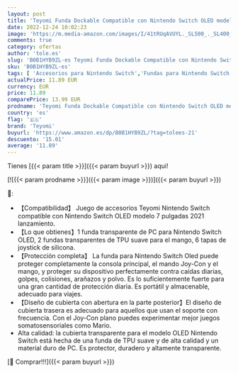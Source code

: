 ```yaml
---
layout: post
title: 'Teyomi Funda Dockable Compatible con Nintendo Switch OLED modelo 2021  Switch OLED Clear  Soft TPU Joy-Con Mango Cover and Hard PC Funda para Nintendo Switch OLED con 6 tapones Joystick'
date: 2022-12-24 10:02:23
image: 'https://m.media-amazon.com/images/I/41tRUqAVUYL._SL500_._SL400_.jpg'
comments: true
category: ofertas
author: 'tole.es'
slug: 'B0B1HYB9ZL-es Teyomi Funda Dockable Compatible con Nintendo Switch OLED...'
sku: 'B0B1HYB9ZL-es'
tags: [ 'Accesorios para Nintendo Switch','Fundas para Nintendo Switch','Fundas y almacenamiento para Nintendo Switch','Hardware y juegos para Nintendo Switch','Videojuegos','nintendo','teyomi','🇪🇸', ]
actualPrice: 11.89 EUR
currency: EUR
price: 11.89
comparePrice: 13.99 EUR
prodname: 'Teyomi Funda Dockable Compatible con Nintendo Switch OLED modelo 2021  Switch OLED Clear  Soft TPU Joy-Con Mango Cover and Hard PC Funda para Nintendo Switch OLED con 6 tapones Joystick'
country: 'es'
flag: '🇪🇸'
brand: 'Teyomi'
buyurl: 'https://www.amazon.es/dp/B0B1HYB9ZL/?tag=tolees-21'
descuento: '15.01'
average: '11.89'
---
```


Tienes [{{< param title >}}]({{< param buyurl >}}) aqui!

[![{{< param prodname >}}]({{< param image >}})]({{< param buyurl >}})

🔎:

- 【Compatibilidad】 Juego de accesorios Teyomi Nintendo Switch compatible con Nintendo Switch OLED modelo 7 pulgadas 2021 lanzamiento.
- 【Lo que obtienes】1 funda transparente de PC para Nintendo Switch OLED, 2 fundas transparentes de TPU suave para el mango, 6 tapas de joystick de silicona.
- 【Protección completa】 La funda para Nintendo Switch Oled puede proteger completamente la consola principal, el mando Joy-Con y el mango, y proteger su dispositivo perfectamente contra caídas diarias, golpes, colisiones, arañazos y polvo. Es lo suficientemente fuerte para una gran cantidad de protección diaria. Es portátil y almacenable, adecuado para viajes.
- 【Diseño de cubierta con abertura en la parte posterior】El diseño de cubierta trasera es adecuado para aquellos que usan el soporte con frecuencia. Con el Joy-Con plano puedes experimentar mejor juegos somatosensoriales como Mario.
- Alta calidad: la cubierta transparente para el modelo OLED Nintendo Switch está hecha de una funda de TPU suave y de alta calidad y un material duro de PC. Es protector, duradero y altamente transparente.

[🛒 Comprar!!!]({{< param buyurl >}})
